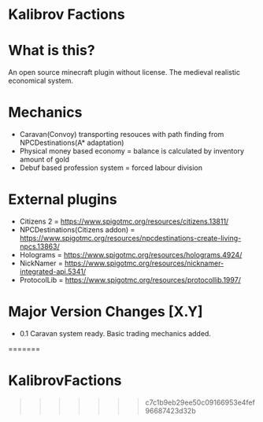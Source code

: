 # Kalibrov Factions

# What is this?
An open source minecraft plugin without license. The medieval realistic economical system.

# Mechanics
- Caravan(Convoy) transporting resouces with path finding from NPCDestinations(A* adaptation)
- Physical money based economy = balance is calculated by inventory amount of gold
- Debuf based profession system = forced labour division

# External plugins
- Citizens 2 = https://www.spigotmc.org/resources/citizens.13811/
- NPCDestinations(Citizens addon) = https://www.spigotmc.org/resources/npcdestinations-create-living-npcs.13863/
- Holograms = https://www.spigotmc.org/resources/holograms.4924/
- NickNamer = https://www.spigotmc.org/resources/nicknamer-integrated-api.5341/
- ProtocolLib = https://www.spigotmc.org/resources/protocollib.1997/

# Major Version Changes [X.Y]
- 0.1 Caravan system ready. Basic trading mechanics added.


=======
# KalibrovFactions
>>>>>>> c7c1b9eb29ee50c09166953e4fef96687423d32b
